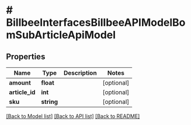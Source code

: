 # # BillbeeInterfacesBillbeeAPIModelBomSubArticleApiModel

## Properties

Name | Type | Description | Notes
------------ | ------------- | ------------- | -------------
**amount** | **float** |  | [optional]
**article_id** | **int** |  | [optional]
**sku** | **string** |  | [optional]

[[Back to Model list]](../../README.md#models) [[Back to API list]](../../README.md#endpoints) [[Back to README]](../../README.md)
